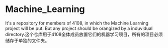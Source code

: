 # Machine_Learning
It's a repository for members of 4108, in which the Machine Learning project will be put. But any project should be orangized by a induvidual directory.这个仓库用于4108全体成员放置它们的机器学习项目，所有的项目必须储存于单独的文件夹。
